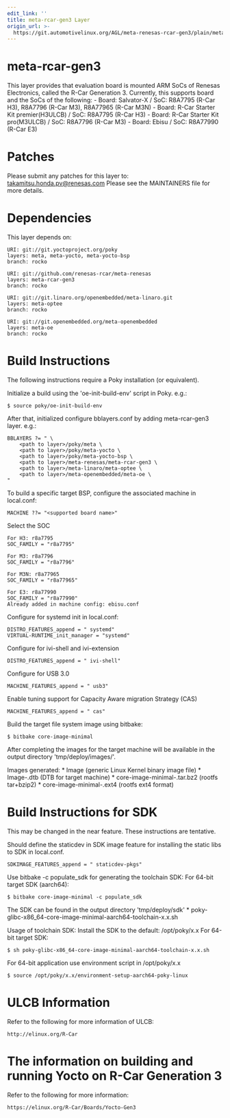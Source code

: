 ```yaml
---
edit_link: ''
title: meta-rcar-gen3 Layer
origin_url: >-
  https://git.automotivelinux.org/AGL/meta-renesas-rcar-gen3/plain/meta-rcar-gen3/README.md?h=flounder
---
```


<!-- WARNING: This file is generated by fetch_docs.js using /home/boron/Documents/AGL/docs-webtemplate/site/_data/tocs/hardware/flounder/renesas-gen3-boards-flounder-docs-book.yml -->

meta-rcar-gen3
==============

This layer provides that evaluation board is mounted ARM SoCs of Renesas
Electronics, called the R-Car Generation 3. Currently, this supports
board and the SoCs of the following:
     - Board: Salvator-X / SoC: R8A7795 (R-Car H3), R8A7796 (R-Car M3), R8A77965 (R-Car M3N)
     - Board: R-Car Starter Kit premier(H3ULCB) / SoC: R8A7795 (R-Car H3)
     - Board: R-Car Starter Kit pro(M3ULCB) / SoC: R8A7796 (R-Car M3)
     - Board: Ebisu / SoC: R8A77990 (R-Car E3)

Patches
=======

Please submit any patches for this layer to: takamitsu.honda.pv@renesas.com
Please see the MAINTAINERS file for more details.

Dependencies
============

This layer depends on:

    URI: git://git.yoctoproject.org/poky
    layers: meta, meta-yocto, meta-yocto-bsp
    branch: rocko

    URI: git://github.com/renesas-rcar/meta-renesas
    layers: meta-rcar-gen3
    branch: rocko

    URI: git://git.linaro.org/openembedded/meta-linaro.git
    layers: meta-optee
    branch: rocko

    URI: git://git.openembedded.org/meta-openembedded
    layers: meta-oe
    branch: rocko

Build Instructions
==================

The following instructions require a Poky installation (or equivalent).

Initialize a build using the 'oe-init-build-env' script in Poky. e.g.:

    $ source poky/oe-init-build-env

After that, initialized configure bblayers.conf by adding meta-rcar-gen3 layer. e.g.:

    BBLAYERS ?= " \
        <path to layer>/poky/meta \
        <path to layer>/poky/meta-yocto \
        <path to layer>/poky/meta-yocto-bsp \
        <path to layer>/meta-renesas/meta-rcar-gen3 \
        <path to layer>/meta-linaro/meta-optee \
        <path to layer>/meta-openembedded/meta-oe \
    "

To build a specific target BSP, configure the associated machine in local.conf:

    MACHINE ??= "<supported board name>"

Select the SOC

    For H3: r8a7795
    SOC_FAMILY = "r8a7795"

    For M3: r8a7796
    SOC_FAMILY = "r8a7796"

    For M3N: r8a77965
    SOC_FAMILY = "r8a77965"

    For E3: r8a77990
    SOC_FAMILY = "r8a77990"
    Already added in machine config: ebisu.conf

Configure for systemd init in local.conf:

    DISTRO_FEATURES_append = " systemd"
    VIRTUAL-RUNTIME_init_manager = "systemd"

Configure for ivi-shell and ivi-extension

    DISTRO_FEATURES_append = " ivi-shell"

Configure for USB 3.0

    MACHINE_FEATURES_append = " usb3"

Enable tuning support for Capacity Aware migration Strategy (CAS)

    MACHINE_FEATURES_append = " cas"

Build the target file system image using bitbake:

    $ bitbake core-image-minimal

After completing the images for the target machine will be available in the output
directory 'tmp/deploy/images/<supported board name>'.

Images generated:
    * Image (generic Linux Kernel binary image file)
    * Image-<machine name>.dtb (DTB for target machine)
    * core-image-minimal-<machine name>.tar.bz2 (rootfs tar+bzip2)
    * core-image-minimal-<machine name>.ext4  (rootfs ext4 format)

Build Instructions for SDK
==========================
This may be changed in the near feature. These instructions are tentative.

Should define the staticdev in SDK image feature for installing the static libs
to SDK in local.conf.

    SDKIMAGE_FEATURES_append = " staticdev-pkgs"

Use bitbake -c populate_sdk for generating the toolchain SDK:
For 64-bit target SDK (aarch64):

    $ bitbake core-image-minimal -c populate_sdk

The SDK can be found in the output directory 'tmp/deploy/sdk'
    * poky-glibc-x86_64-core-image-minimal-aarch64-toolchain-x.x.sh

Usage of toolchain SDK:
Install the SDK to the default: /opt/poky/x.x
For 64-bit target SDK:

    $ sh poky-glibc-x86_64-core-image-minimal-aarch64-toolchain-x.x.sh

For 64-bit application use environment script in /opt/poky/x.x

    $ source /opt/poky/x.x/environment-setup-aarch64-poky-linux

ULCB Information
================
Refer to the following for more information of ULCB:

    http://elinux.org/R-Car

The information on building and running Yocto on R-Car Generation 3
=========================
Refer to the following for more information:

    https://elinux.org/R-Car/Boards/Yocto-Gen3
